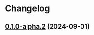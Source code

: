 # Changelog


## [0.1.0-alpha.2](https://github.com/gorkicode/sgCodGen/compare/v0.1.0-alpha.1...v0.1.0-alpha.2) (2024-09-01)

